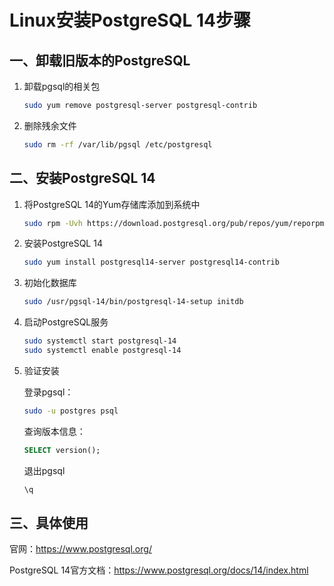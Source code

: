 #  Linux安装PostgreSQL 14步骤

## 一、卸载旧版本的PostgreSQL

1. 卸载pgsql的相关包

   ```sh
   sudo yum remove postgresql-server postgresql-contrib
   ```

2. 删除残余文件

   ```sh
   sudo rm -rf /var/lib/pgsql /etc/postgresql
   ```

## 二、安装PostgreSQL 14

1. 将PostgreSQL 14的Yum存储库添加到系统中

   ```sh
   sudo rpm -Uvh https://download.postgresql.org/pub/repos/yum/reporpms/EL-8-x86_64/pgdg-redhat-repo-latest.noarch.rpm
   ```

2. 安装PostgreSQL 14

   ```sh
   sudo yum install postgresql14-server postgresql14-contrib
   ```

3. 初始化数据库

   ```sh
   sudo /usr/pgsql-14/bin/postgresql-14-setup initdb
   ```

4. 启动PostgreSQL服务

   ```sh
   sudo systemctl start postgresql-14
   sudo systemctl enable postgresql-14
   ```

5. 验证安装

   登录pgsql：

   ```sh
   sudo -u postgres psql
   ```

   查询版本信息：

   ```sql
   SELECT version();
   ```

   退出pgsql

   ```sql
   \q
   ```

##  三、具体使用

官网：https://www.postgresql.org/

PostgreSQL 14官方文档：https://www.postgresql.org/docs/14/index.html